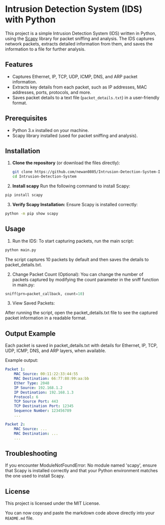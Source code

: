 # Intrusion Detection System (IDS) with Python

This project is a simple Intrusion Detection System (IDS) written in Python, using the [Scapy](https://scapy.net/) library for packet sniffing and analysis. The IDS captures network packets, extracts detailed information from them, and saves the information to a file for further analysis.

## Features

- Captures Ethernet, IP, TCP, UDP, ICMP, DNS, and ARP packet information.
- Extracts key details from each packet, such as IP addresses, MAC addresses, ports, protocols, and more.
- Saves packet details to a text file (`packet_details.txt`) in a user-friendly format.

## Prerequisites

- Python 3.x installed on your machine.
- Scapy library installed (used for packet sniffing and analysis).

## Installation

1. **Clone the repository** (or download the files directly):

   ```bash
   git clone https://github.com/newan0805/Intrusion-Detection-System-IDS-with-Python
   cd Intrusion-Detection-System
   ```
2. **Install scapy** 
Run the following command to install Scapy:
```bash
pip install scapy
```

3. **Verify Scapy Installation:**
Ensure Scapy is installed correctly:
```bash
python -m pip show scapy
```

## Usage
1. Run the IDS:
To start capturing packets, run the main script:

```bash
python main.py
```
The script captures 10 packets by default and then saves the details to packet_details.txt.

2. Change Packet Count (Optional):
You can change the number of packets captured by modifying the count parameter in the sniff function in main.py:

```python
sniff(prn=packet_callback, count=10)
```

3. View Saved Packets:

After running the script, open the packet_details.txt file to see the captured packet information in a readable format.

## Output Example
Each packet is saved in packet_details.txt with details for Ethernet, IP, TCP, UDP, ICMP, DNS, and ARP layers, when available.

Example output:

``` yaml
Packet 1:
    MAC Source: 00:11:22:33:44:55
    MAC Destination: 66:77:88:99:aa:bb
    Ether Type: 2048
    IP Source: 192.168.1.2
    IP Destination: 192.168.1.3
    Protocol: 6
    TCP Source Port: 443
    TCP Destination Port: 12345
    Sequence Number: 123456789
    ...

Packet 2:
    MAC Source: ...
    MAC Destination: ...
    ...
```

## Troubleshooting
If you encounter ModuleNotFoundError: No module named 'scapy', ensure that Scapy is installed correctly and that your Python environment matches the one used to install Scapy.

## License
This project is licensed under the MIT License.


You can now copy and paste the markdown code above directly into your `README.md` file.
